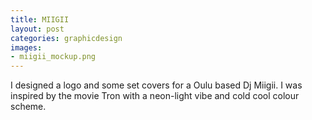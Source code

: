 ```yaml
---
title: MIIGII
layout: post
categories: graphicdesign
images:
- miigii_mockup.png
---
```


I designed a logo and some set covers for a Oulu based Dj Miigii. I was inspired by the movie Tron with a neon-light vibe and cold cool colour scheme.